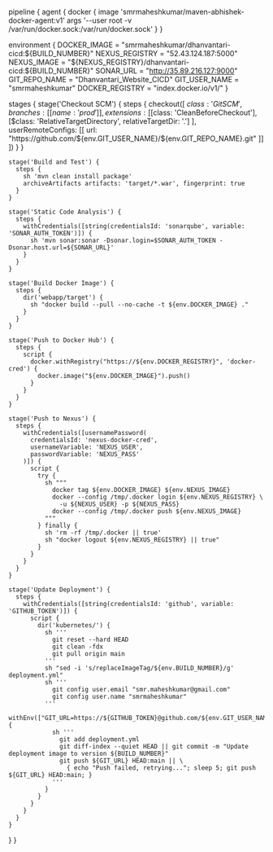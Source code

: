 pipeline {
  agent {
    docker {
      image 'smrmaheshkumar/maven-abhishek-docker-agent:v1'
      args '--user root -v /var/run/docker.sock:/var/run/docker.sock'
    }
  }

  environment {
    DOCKER_IMAGE = "smrmaheshkumar/dhanvantari-cicd:${BUILD_NUMBER}"
    NEXUS_REGISTRY = "52.43.124.187:5000"
    NEXUS_IMAGE = "${NEXUS_REGISTRY}/dhanvantari-cicd:${BUILD_NUMBER}"
    SONAR_URL = "http://35.89.216.127:9000"
    GIT_REPO_NAME = "Dhanvantari_Website_CICD"
    GIT_USER_NAME = "smrmaheshkumar"
    DOCKER_REGISTRY = "index.docker.io/v1/"
  }

  stages {
    stage('Checkout SCM') {
      steps {
        checkout([
          $class: 'GitSCM',
          branches: [[name: 'prod']],
          extensions: [
            [$class: 'CleanBeforeCheckout'],
            [$class: 'RelativeTargetDirectory', relativeTargetDir: '.']
          ],
          userRemoteConfigs: [[
            url: "https://github.com/${env.GIT_USER_NAME}/${env.GIT_REPO_NAME}.git"
          ]]
        ])
      }
    }

    stage('Build and Test') {
      steps {        
        sh 'mvn clean install package'
        archiveArtifacts artifacts: 'target/*.war', fingerprint: true
      }
    }

    stage('Static Code Analysis') {
      steps {
        withCredentials([string(credentialsId: 'sonarqube', variable: 'SONAR_AUTH_TOKEN')]) {
          sh 'mvn sonar:sonar -Dsonar.login=$SONAR_AUTH_TOKEN -Dsonar.host.url=${SONAR_URL}'
        }
      }
    }

    stage('Build Docker Image') {
      steps {
        dir('webapp/target') {
          sh "docker build --pull --no-cache -t ${env.DOCKER_IMAGE} ."
        }
      }
    }

    stage('Push to Docker Hub') {
      steps {
        script {
          docker.withRegistry("https://${env.DOCKER_REGISTRY}", 'docker-cred') {
            docker.image("${env.DOCKER_IMAGE}").push()
          }
        }
      }
    }

    stage('Push to Nexus') {
      steps {
        withCredentials([usernamePassword(
          credentialsId: 'nexus-docker-cred',
          usernameVariable: 'NEXUS_USER',
          passwordVariable: 'NEXUS_PASS'
        )]) {
          script {
            try {
              sh """
                docker tag ${env.DOCKER_IMAGE} ${env.NEXUS_IMAGE}
                docker --config /tmp/.docker login ${env.NEXUS_REGISTRY} \
                  -u ${NEXUS_USER} -p ${NEXUS_PASS}
                docker --config /tmp/.docker push ${env.NEXUS_IMAGE}
              """
            } finally {
              sh 'rm -rf /tmp/.docker || true'
              sh "docker logout ${env.NEXUS_REGISTRY} || true"
            }
          }
        }
      }
    }

    stage('Update Deployment') {
      steps {
        withCredentials([string(credentialsId: 'github', variable: 'GITHUB_TOKEN')]) {
          script {
            dir('kubernetes/') {
              sh '''
                git reset --hard HEAD
                git clean -fdx
                git pull origin main
              '''
              sh "sed -i 's/replaceImageTag/${env.BUILD_NUMBER}/g' deployment.yml"
              sh '''
                git config user.email "smr.maheshkumar@gmail.com"
                git config user.name "smrmaheshkumar"
              '''
              withEnv(["GIT_URL=https://${GITHUB_TOKEN}@github.com/${env.GIT_USER_NAME}/${env.GIT_REPO_NAME}.git"]) {
                sh '''
                  git add deployment.yml
                  git diff-index --quiet HEAD || git commit -m "Update deployment image to version ${BUILD_NUMBER}"
                  git push ${GIT_URL} HEAD:main || \
                    { echo "Push failed, retrying..."; sleep 5; git push ${GIT_URL} HEAD:main; }
                '''
              }
            }
          }
        }
      }
    }
  }
}
